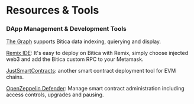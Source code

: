 # Resources & Tools

### DApp Management & Development Tools

[The Graph](https://thegraph.com) supports Bitica data indexing, quierying and display.

[Remix IDE](https://remix-project.org/): It's easy to deploy on Bitica with Remix, simply choose injected web3 and add the Bitica custom RPC to your Metamask.

[JustSmartContracts](https://justsmartcontracts.dev/): another smart contract deployment tool for EVM chains.&#x20;

[OpenZeppelin Defender](https://defender.openzeppelin.com): Manage smart contract administration including access controls, upgrades and pausing.



